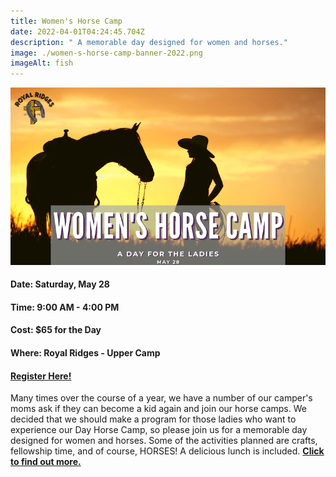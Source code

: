 ```yaml
---
title: Women's Horse Camp
date: 2022-04-01T04:24:45.704Z
description: " A memorable day designed for women and horses."
image: ./women-s-horse-camp-banner-2022.png
imageAlt: fish
---
```

![Women's Camp](women-s-horse-camp-banner-2022.png "Women's Horse Camp")

#### **Date: Saturday, May 28**

#### **Time: 9:00 AM - 4:00 PM**

#### **Cost: $65 for the Day**

#### **Where: Royal Ridges - Upper Camp**



#### [Register Here!](https://www.ultracamp.com/info/upcomingSessions.aspx?idCamp=1145&campCode=151&lnkCategory=Women%27s+Horse+Camp)



  Many times over the course of a year, we have a number of our camper's moms ask if they can become a kid again and join our horse camps. We decided that we should make a program for those ladies who want to experience our Day Horse Camp, so please join us for a memorable day designed for women and horses. Some of the activities planned are crafts, fellowship time, and of course, HORSES! A delicious lunch is included. **[Click to find out more.](https://www.ultracamp.com/info/upcomingSessions.aspx?idCamp=1145&campCode=151&lnkCategory=Women%27s+Horse+Camp)**